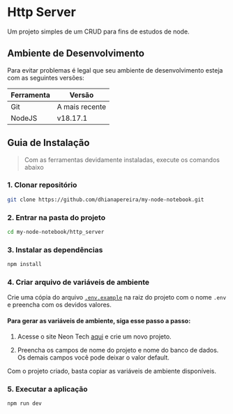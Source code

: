 # Http Server
Um projeto simples de um CRUD para fins de estudos de node.

## Ambiente de Desenvolvimento
Para evitar problemas é legal que seu ambiente de desenvolvimento esteja com
as seguintes versões:

| Ferramenta | Versão         |
| ---------- | -------------- |
| Git        | A mais recente |
| NodeJS     | v18.17.1       |

## Guia de Instalação
> Com as ferramentas devidamente instaladas, execute os comandos abaixo

### **1. Clonar repositório**
```bash
git clone https://github.com/dhianapereira/my-node-notebook.git
```

### **2. Entrar na pasta do projeto**
```bash
cd my-node-notebook/http_server
```

### **3. Instalar as dependências**
```bash
npm install
```

### **4. Criar arquivo de variáveis de ambiente**
Crie uma cópia do arquivo [`.env.example`](./.env.example) na raiz do projeto com o nome `.env` e preencha com os devidos valores.

#### Para gerar as variáveis de ambiente, siga esse passo a passo:

1. Acesse o site Neon Tech [aqui](https://neon.tech/) e crie um novo projeto.

2. Preencha os campos de nome do projeto e nome do banco de dados. Os demais campos você pode deixar o valor default.

Com o projeto criado, basta copiar as variáveis de ambiente disponíveis. 

### **5. Executar a aplicação**
```bash
npm run dev
```